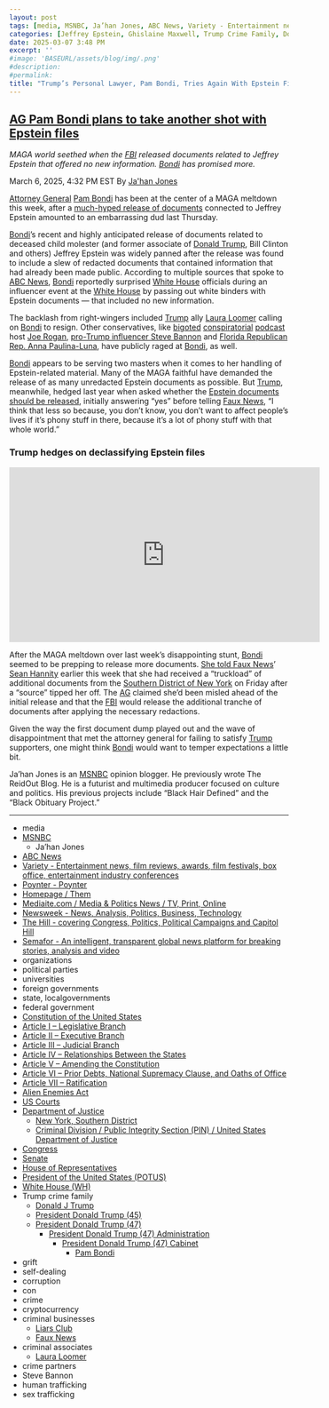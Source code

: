 ```yaml
---
layout: post
tags: [media, MSNBC, Ja’han Jones, ABC News, Variety - Entertainment news film reviews awards film festivals box office entertainment industry conferences, Poynter - Poynter, Homepage / Them, Mediaite.com / Media & Politics News / TV Print Online, Newsweek - News Analysis Politics Business Technology, The Hill - covering Congress Politics Political Campaigns and Capitol Hill, Semafor - An intelligent transparent global news platform for breaking stories analysis and video, organizations, political parties, universities, foreign governments, state localgovernments, federal government, Constitution of the United States, Article I – Legislative Branch, Article II – Executive Branch, Article III – Judicial Branch, Article IV – Relationships Between the States, Article V – Amending the Constitution, Article VI – Prior Debts National Supremacy Clause and Oaths of Office, Article VII – Ratification, Alien Enemies Act, US Courts, Department of Justice, New York Southern District, Criminal Division / Public Integrity Section (PIN) / United States Department of Justice, Congress, Senate, House of Representatives, President of the United States (POTUS), White House (WH), Trump crime family, Donald J Trump, President Donald Trump (45), President Donald Trump (47), President Donald Trump (47) Administration, President Donald Trump (47) Cabinet, Pam Bondi, grift, self-dealing, corruption, con, crime, cryptocurrency, criminal businesses, Liars Club, Faux News, criminal associates, Laura Loomer, crime partners, Steve Bannon, human trafficking, sex trafficking]
categories: [Jeffrey Epstein, Ghislaine Maxwell, Trump Crime Family, Donald Trump]
date: 2025-03-07 3:48 PM
excerpt: ''
#image: 'BASEURL/assets/blog/img/.png'
#description:
#permalink:
title: "Trump’s Personal Lawyer, Pam Bondi, Tries Again With Epstein Files After First Release Revealed Nothing New"
---
```



## [AG Pam Bondi plans to take another shot with Epstein files](https://www.msnbc.com/top-stories/latest/jeffrey-epstein-files-pam-bondi-documents-release-rcna195177)

*MAGA world seethed when the [FBI](https://www.fbi.gov/) released documents related to Jeffrey Epstein that offered no new information. [Bondi](https://www.justice.gov/ag/staff-profile/meet-attorney-general) has promised more.*

March 6, 2025, 4:32 PM EST
By [Ja'han Jones](https://www.msnbc.com/author/jahan-jones-ncpn371241)

[Attorney General](https://www.justice.gov/) [Pam Bondi](https://www.justice.gov/ag/staff-profile/meet-attorney-general) has been at the center of a MAGA meltdown this week, after a [much-hyped release of documents](https://www.msnbc.com/top-stories/latest/andrew-tate-trump-jeffrey-epstein-files-backlash-rcna194117) connected to Jeffrey Epstein amounted to an embarrassing dud last Thursday.

[Bondi](https://www.justice.gov/ag/staff-profile/meet-attorney-general)’s recent and highly anticipated release of documents related to deceased child molester (and former associate of [Donald Trump](https://www.donaldjtrump.com/), Bill Clinton and others) Jeffrey Epstein was widely panned after the release was found to include a slew of redacted documents that contained information that had already been made public. According to multiple sources that spoke to [ABC News](https://abcnews.go.com/US/ag-bondi-faces-heat-white-house-trump-allies/story?id=119435303), [Bondi](https://www.justice.gov/ag/staff-profile/meet-attorney-general) reportedly surprised [White House](https://www.whitehouse.gov/) officials during an influencer event at the [White House](https://www.whitehouse.gov/) by passing out white binders with Epstein documents — that included no new information.

The backlash from right-wingers included [Trump](https://www.donaldjtrump.com/) ally [Laura Loomer](https://loomered.com/) calling on [Bondi](https://www.justice.gov/ag/staff-profile/meet-attorney-general) to resign. Other conservatives, like [bigoted](https://variety.com/2023/digital/news/joe-rogan-antisemitic-controversy-jewish-1235516253/) [conspiratorial](https://www.poynter.org/commentary/2023/say-it-aint-so-joe-rogan-floats-irresponsible-conspiracy-theory/) [podcast](https://www.them.us/story/joe-rogan-burn-the-boats-netflix-special-gay-trans-jokes) host [Joe Rogan](https://www.mediaite.com/politics/joe-rogan-tells-elon-musk-phase-one-release-of-epstein-list-was-bullst-frustrating-its-not-encouraging/), [pro-Trump influencer Steve Bannon](https://www.newsweek.com/steve-bannon-knocks-jeffrey-epstein-file-release-trump-doj-2038236) and [Florida Republican Rep. Anna Paulina-Luna](https://thehill.com/homenews/house/5174685-luna-bondi-epstein-client-list/), have publicly raged at [Bondi](https://www.justice.gov/ag/staff-profile/meet-attorney-general), as well.

[Bondi](https://www.justice.gov/ag/staff-profile/meet-attorney-general) appears to be serving two masters when it comes to her handling of Epstein-related material. Many of the MAGA faithful have demanded the release of as many unredacted Epstein documents as possible. But [Trump](https://www.donaldjtrump.com/), meanwhile, hedged last year when asked whether the [Epstein documents should be released](https://www.semafor.com/article/06/09/2024/how-fox-news-massaged-a-trump-interview?), initially answering “yes” before telling [Faux News](https://www.foxnews.com/), “I think that less so because, you don’t know, you don’t want to affect people’s lives if it’s phony stuff in there, because it’s a lot of phony stuff with that whole world.”

### Trump hedges on declassifying Epstein files

<iframe width="560" height="315" src="https://www.youtube.com/embed/ZJorAVgHy7Y?si=zzLzXe_SXau7Ah3K" title="YouTube video player" frameborder="0" allow="accelerometer; autoplay; clipboard-write; encrypted-media; gyroscope; picture-in-picture; web-share" referrerpolicy="strict-origin-when-cross-origin" allowfullscreen></iframe>

After the MAGA meltdown over last week’s disappointing stunt, [Bondi](https://www.justice.gov/ag/staff-profile/meet-attorney-general) seemed to be prepping to release more documents. [She told Faux News](https://www.foxnews.com/video/6369576644112)’ [Sean Hannity](https://www.foxnews.com/video/6369576644112) earlier this week that she had received a “truckload” of additional documents from the [Southern District of New York](https://www.justice.gov/usao-sdny) on Friday after a “source” tipped her off. The [AG](https://www.justice.gov/) claimed she’d been misled ahead of the initial release and that the [FBI](https://www.fbi.gov/) would release the additional tranche of documents after applying the necessary redactions.

Given the way the first document dump played out and the wave of disappointment that met the attorney general for failing to satisfy [Trump](https://www.donaldjtrump.com/) supporters, one might think [Bondi](https://www.justice.gov/ag/staff-profile/meet-attorney-general) would want to temper expectations a little bit. 

Ja’han Jones is an [MSNBC](https://www.msnbc.com/) opinion blogger. He previously wrote The ReidOut Blog. He is a futurist and multimedia producer focused on culture and politics. His previous projects include “Black Hair Defined” and the “Black Obituary Project.”

----
- media
- [MSNBC](https://www.msnbc.com/)
    - Ja’han Jones
- [ABC News](https://abcnews.go.com/)
- [Variety - Entertainment news, film reviews, awards, film festivals, box office, entertainment industry conferences](https://variety.com/)
- [Poynter - Poynter](https://www.poynter.org/)
- [Homepage / Them](https://www.them.us/)
- [Mediaite.com / Media & Politics News / TV, Print, Online](https://www.mediaite.com/)
- [Newsweek - News, Analysis, Politics, Business, Technology](https://www.newsweek.com/)
- [The Hill - covering Congress, Politics, Political Campaigns and Capitol Hill](https://thehill.com/)
- [Semafor - An intelligent, transparent global news platform for breaking stories, analysis and video](https://www.semafor.com/)
- organizations 
- political parties 
- universities 
- foreign governments 
- state, localgovernments
- federal government 
- [Constitution of the United States](https://constitution.congress.gov/)
- [Article I – Legislative Branch](https://constitution.congress.gov/constitution/article-1/)
- [Article II – Executive Branch](https://constitution.congress.gov/constitution/article-2/)
- [Article III – Judicial Branch](https://constitution.congress.gov/constitution/article-3/)
- [Article IV – Relationships Between the States](https://constitution.congress.gov/constitution/article-4/)
- [Article V – Amending the Constitution](https://constitution.congress.gov/constitution/article-5/)
- [Article VI – Prior Debts, National Supremacy Clause, and Oaths of Office](https://constitution.congress.gov/constitution/article-6/)
- [Article VII – Ratification](https://constitution.congress.gov/constitution/article-7/)
- [Alien Enemies Act](https://www.archives.gov/milestone-documents/alien-and-sedition-acts)
- [US Courts](https://www.uscourts.gov/)
- [Department of Justice](https://www.justice.gov/)
    - [New York, Southern District](https://www.justice.gov/usao-sdny)
    - [Criminal Division / Public Integrity Section (PIN) / United States Department of Justice](https://www.justice.gov/criminal/criminal-pin)
- [Congress](https://www.congress.gov/)
- [Senate](https://www.senate.gov/)
- [House of Representatives](https://www.house.gov/)
- [President of the United States (POTUS)](https://www.whitehouse.gov/)
- [White House (WH)](https://www.whitehouse.gov/)
- Trump crime family 
    - [Donald J Trump](https://www.donaldjtrump.com/)
    - [President Donald Trump (45)](https://trumpwhitehouse.archives.gov/)
    - [President Donald Trump (47)](https://www.whitehouse.gov/administration/donald-j-trump/)
        - [President Donald Trump (47) Administration](https://www.whitehouse.gov/administration/)
            - [President Donald Trump (47) Cabinet](https://www.whitehouse.gov/administration/the-cabinet/)
                - [Pam Bondi](https://www.justice.gov/ag/staff-profile/meet-attorney-general)
- grift
- self-dealing
- corruption
- con
- crime
- cryptocurrency 
- criminal businesses
    - [Liars Club](https://truthsocial.com/)
    - [Faux News](https://www.foxnews.com/)
- criminal associates
    - [Laura Loomer](https://loomered.com/)
- crime partners
- Steve Bannon 
- human trafficking 
- sex trafficking 

